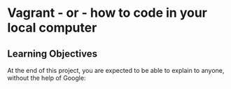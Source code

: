 # Vagrant - or - how to code in your local computer

## Learning Objectives

At the end of this project, you are expected to be able to explain to anyone, without the help of Google:
